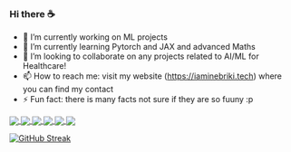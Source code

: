 ### Hi there ☕

- 🔭 I’m currently working on ML projects 
- 🌱 I’m currently learning Pytorch and JAX and advanced Maths
- 👯 I’m looking to collaborate on any projects related to AI/ML for Healthcare!
- 📫 How to reach me: visit my website (https://iaminebriki.tech) where you can find my contact
- ⚡ Fun fact: there is many facts not sure if they are so fuuny :p 
<!--
- 🤔 I’m looking for help with ...
- 💬 Ask me about ...
-->

<!-- stats cards: light & dark 
  [![Anurag's GitHub stats-Light](https://github-readme-stats.vercel.app/api?username=iaminebriki&show_icons=true&theme=shadow_blue&bg_color=00000000&hide_border=true#gh-light-mode-only)](https://github.com/anuraghazra/github-readme-stats#gh-light-mode-only)
  [![Anurag's GitHub stats-Dark](https://github-readme-stats.vercel.app/api?username=iaminebriki&show_icons=true&theme=algolia&bg_color=00000000&hide_border=true#gh-dark-mode-only)](https://github.com/anuraghazra/github-readme-stats#gh-dark-mode-only) 
  <!-- top langs: top languages used in public repos (fork excluded) 
  [![Top Langs](https://github-readme-stats.vercel.app/api/top-langs/?username=iaminebriki&layout=donut&theme=algolia&bg_color=00000000&hide_border=true)](https://github.com/anuraghazra/github-readme-stats) -->

<!-- ******************************** -->

<!-- GitHub Stats (Light Theme) -->
<a href="https://github.com/anuraghazra/github-readme-stats#gh-light-mode-only">
  <img align="center" src="https://github-readme-stats.vercel.app/api?username=iaminebriki&show_icons=true&theme=shadow_blue&bg_color=00000000&hide_border=true#gh-light-mode-only" />
</a>
<!-- GitHub Stats (Dark Theme) -->
<a href="https://github.com/anuraghazra/github-readme-stats#gh-dark-mode-only">
  <img align="center" src="https://github-readme-stats.vercel.app/api?username=iaminebriki&show_icons=true&theme=algolia&bg_color=00000000&hide_border=true#gh-dark-mode-only" />
</a>

<!-- top langs: top languages used in public repos (fork excluded) -->
<a href="https://github.com/anuraghazra/github-readme-stats#gh-light-mode-only">
  <img align="center" src="https://github-readme-stats.vercel.app/api/top-langs/?username=iaminebriki&layout=compact&theme=shadow_blue&bg_color=00000000&hide_border=true#gh-light-mode-only" />
</a>
<a href="https://github.com/anuraghazra/github-readme-stats#gh-dark-mode-only">
  <img align="center" src="https://github-readme-stats.vercel.app/api/top-langs/?username=iaminebriki&layout=compact&theme=algolia&bg_color=00000000&hide_border=true#gh-dark-mode-only" />
</a>

<!-- wakatime: coding time spent -->
<a href="https://github.com/anuraghazra/github-readme-stats#gh-light-mode-only">
  <img align="center" src="https://github-readme-stats.vercel.app/api/wakatime?username=iaminebriki&theme=shadow_blue&bg_color=00000000&hide_border=true#gh-light-mode-only" />
</a>
<a href="https://github.com/anuraghazra/github-readme-stats#gh-dark-mode-only">
  <img align="center" src="https://github-readme-stats.vercel.app/api/wakatime?username=iaminebriki&theme=algolia&bg_color=00000000&hide_border=true#gh-dark-mode-only" />
</a>

<!-- streak stats -->
<a href="https://git.io/streak-stats"><img src="https://streak-stats.demolab.com?user=iaminebriki&hide_border=true" alt="GitHub Streak" /></a>
